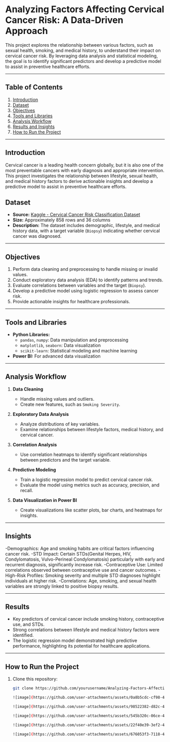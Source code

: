 # Analyzing Factors Affecting Cervical Cancer Risk: A Data-Driven Approach  

This project explores the relationship between various factors, such as sexual health, smoking, and medical history, to understand their impact on cervical cancer risk. By leveraging data analysis and statistical modeling, the goal is to identify significant predictors and develop a predictive model to assist in preventive healthcare efforts.  

---

## Table of Contents  
1. [Introduction](#introduction)  
2. [Dataset](#dataset)  
3. [Objectives](#objectives)  
4. [Tools and Libraries](#tools-and-libraries)  
5. [Analysis Workflow](#analysis-workflow)  
6. [Results and Insights](#results-and-insights)  
7. [How to Run the Project](#how-to-run-the-project)  

---
## Introduction  
Cervical cancer is a leading health concern globally, but it is also one of the most preventable cancers with early diagnosis and appropriate intervention. This project investigates the relationship between lifestyle, sexual health, and medical history factors to derive actionable insights and develop a predictive model to assist in preventive healthcare efforts.

## Dataset  
- **Source:** [Kaggle - Cervical Cancer Risk Classification Dataset](https://www.kaggle.com/datasets/loveall/cervical-cancer-risk-classification)  
- **Size:** Approximately 858 rows and 36 columns  
- **Description:** The dataset includes demographic, lifestyle, and medical history data, with a target variable (`Biopsy`) indicating whether cervical cancer was diagnosed.  

---

## Objectives  
1. Perform data cleaning and preprocessing to handle missing or invalid values.  
2. Conduct exploratory data analysis (EDA) to identify patterns and trends.  
3. Evaluate correlations between variables and the target (`Biopsy`).  
4. Develop a predictive model using logistic regression to assess cancer risk.  
5. Provide actionable insights for healthcare professionals.  

---

## Tools and Libraries  
- **Python Libraries:**  
  - `pandas`, `numpy`: Data manipulation and preprocessing  
  - `matplotlib`, `seaborn`: Data visualization  
  - `scikit-learn`: Statistical modeling and machine learning  
- **Power BI:** For advanced data visualization  

---

## Analysis Workflow  
1. **Data Cleaning**  
   - Handle missing values and outliers.  
   - Create new features, such as `Smoking Severity`.  

2. **Exploratory Data Analysis**  
   - Analyze distributions of key variables.  
   - Examine relationships between lifestyle factors, medical history, and cervical cancer.  

3. **Correlation Analysis**  
   - Use correlation heatmaps to identify significant relationships between predictors and the target variable.  

4. **Predictive Modeling**  
   - Train a logistic regression model to predict cervical cancer risk.  
   - Evaluate the model using metrics such as accuracy, precision, and recall.  

5. **Data Visualization in Power BI**  
   - Create visualizations like scatter plots, bar charts, and heatmaps for insights.  

---

## Insights
-Demographics: Age and smoking habits are critical factors influencing cancer risk.
-STD Impact: Certain STDs(Genital Herpes, HIV, Condylomatosis, Vulvo-Perineal Condylomatosis)  particularly with early and recurrent diagnosis, significantly increase risk.
-Contraceptive Use: Limited correlations observed between contraceptive use and cancer outcomes.
-High-Risk Profiles: Smoking severity and multiple STD diagnoses highlight individuals at higher risk.
-Correlations: Age, smoking, and sexual health variables are strongly linked to positive biopsy results.

---

## Results    
- Key predictors of cervical cancer include smoking history, contraceptive use, and STDs.  
- Strong correlations between lifestyle and medical history factors were identified.  
- The logistic regression model demonstrated high predictive performance, highlighting its potential for healthcare applications.  

---

## How to Run the Project  
1. Clone this repository:  
   ```bash
   git clone https://github.com/yourusername/Analyzing-Factors-Affecting-Cervical-Cancer-Risk.git

   ![image](https://github.com/user-attachments/assets/0a8b5cdc-cf98-4234-b587-6f28745c62c8)

   ![image](https://github.com/user-attachments/assets/98522382-d82c-443f-82b2-fae9b75b408c)

   ![image](https://github.com/user-attachments/assets/545b320c-06ce-48f8-857a-eac806fc7a3c)

   ![image](https://github.com/user-attachments/assets/22f40e39-3ef2-4684-bcef-276b6a2e4ffa)

   ![image](https://github.com/user-attachments/assets/676053f3-7118-4395-8166-bf9701f1ac31)





